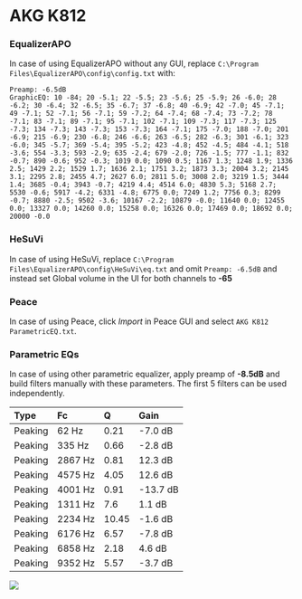 # AKG K812

### EqualizerAPO
In case of using EqualizerAPO without any GUI, replace `C:\Program Files\EqualizerAPO\config\config.txt`
with:
```
Preamp: -6.5dB
GraphicEQ: 10 -84; 20 -5.1; 22 -5.5; 23 -5.6; 25 -5.9; 26 -6.0; 28 -6.2; 30 -6.4; 32 -6.5; 35 -6.7; 37 -6.8; 40 -6.9; 42 -7.0; 45 -7.1; 49 -7.1; 52 -7.1; 56 -7.1; 59 -7.2; 64 -7.4; 68 -7.4; 73 -7.2; 78 -7.1; 83 -7.1; 89 -7.1; 95 -7.1; 102 -7.1; 109 -7.3; 117 -7.3; 125 -7.3; 134 -7.3; 143 -7.3; 153 -7.3; 164 -7.1; 175 -7.0; 188 -7.0; 201 -6.9; 215 -6.9; 230 -6.8; 246 -6.6; 263 -6.5; 282 -6.3; 301 -6.1; 323 -6.0; 345 -5.7; 369 -5.4; 395 -5.2; 423 -4.8; 452 -4.5; 484 -4.1; 518 -3.6; 554 -3.3; 593 -2.9; 635 -2.4; 679 -2.0; 726 -1.5; 777 -1.1; 832 -0.7; 890 -0.6; 952 -0.3; 1019 0.0; 1090 0.5; 1167 1.3; 1248 1.9; 1336 2.5; 1429 2.2; 1529 1.7; 1636 2.1; 1751 3.2; 1873 3.3; 2004 3.2; 2145 3.1; 2295 2.8; 2455 4.7; 2627 6.0; 2811 5.0; 3008 2.0; 3219 1.5; 3444 1.4; 3685 -0.4; 3943 -0.7; 4219 4.4; 4514 6.0; 4830 5.3; 5168 2.7; 5530 -0.6; 5917 -4.2; 6331 -4.8; 6775 0.0; 7249 1.2; 7756 0.3; 8299 -0.7; 8880 -2.5; 9502 -3.6; 10167 -2.2; 10879 -0.0; 11640 0.0; 12455 0.0; 13327 0.0; 14260 0.0; 15258 0.0; 16326 0.0; 17469 0.0; 18692 0.0; 20000 -0.0
```

### HeSuVi
In case of using HeSuVi, replace `C:\Program Files\EqualizerAPO\config\HeSuVi\eq.txt` and omit `Preamp:
-6.5dB` and instead set Global volume in the UI for both channels to **-65**

### Peace
In case of using Peace, click *Import* in Peace GUI and select `AKG K812 ParametricEQ.txt`.

### Parametric EQs
In case of using other parametric equalizer, apply preamp of **-8.5dB** and build filters manually with
these parameters. The first 5 filters can be used independently.

| Type    | Fc      |     Q | Gain     |
|:--------|:--------|:------|:---------|
| Peaking | 62 Hz   |  0.21 | -7.0 dB  |
| Peaking | 335 Hz  |  0.66 | -2.8 dB  |
| Peaking | 2867 Hz |  0.81 | 12.3 dB  |
| Peaking | 4575 Hz |  4.05 | 12.6 dB  |
| Peaking | 4001 Hz |  0.91 | -13.7 dB |
| Peaking | 1311 Hz |  7.6  | 1.1 dB   |
| Peaking | 2234 Hz | 10.45 | -1.6 dB  |
| Peaking | 6176 Hz |  6.57 | -7.8 dB  |
| Peaking | 6858 Hz |  2.18 | 4.6 dB   |
| Peaking | 9352 Hz |  5.57 | -3.7 dB  |

![](https://raw.githubusercontent.com/jaakkopasanen/AutoEq/master/results/headphonecom/headphonecom/AKG%20K812/AKG%20K812.png)